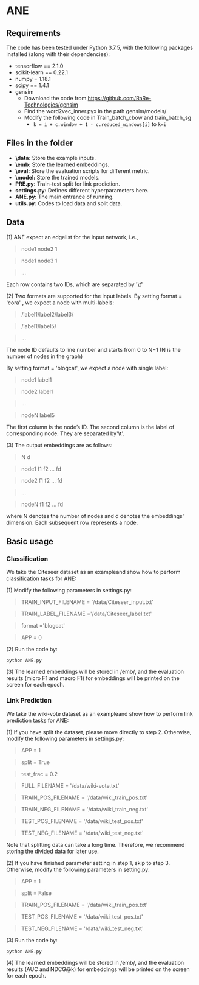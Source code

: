 # ANE
 
## Requirements
The code has been tested under Python 3.7.5, with the following packages installed (along with their dependencies):
- tensorflow == 2.1.0
- scikit-learn == 0.22.1
- numpy = 1.18.1
- scipy == 1.4.1
- gensim 
	* Download the code from https://github.com/RaRe-Technologies/gensim
	* Find the word2vec_inner.pyx in the path gensim/models/
	* Modify the following code in Train_batch_cbow and train_batch_sg
		* ```k = i + c.window + 1 - c.reduced_windows[i]``` to ```k=i```

## Files in the folder
- **\data:** Store the example inputs.
- **\emb:** Store the learned embeddings.
- **\eval:** Store the evaluation scripts for different metric.
- **\model:** Store the trained models.
- **PRE.py:** Train-test split for link prediction.
- **settings.py:** Defines different hyperparameters here.
- **ANE.py:** The main entrance of running.
- **utils.py:** Codes to load data and split data.
## Data

(1) ANE expect an edgelist for the input network, i.e.,
>node1 node2 1

>node1 node3 1

>...

Each row contains two IDs, which are separated by '\t'

(2) Two formats are supported for the input labels. By setting format = 'cora' , we expect a node with multi-labels:
>/label1/label2/label3/

>/label1/label5/

>...

The node ID defaults to line number and starts from 0 to N−1 (N is the number of nodes in the graph)

By setting format = 'blogcat', we expect a node with single label:
>node1   label1

>node2   label1

>...

>nodeN   label5

The first column is the node’s ID. The second column is the label of corresponding node. They are separated by'\t'.

(3) The output embeddings are as follows:
>N d

>node1 f1 f2 ... fd

>node2 f1 f2 ... fd

>...

>nodeN f1 f2 ... fd

where N denotes the number of nodes and d denotes the embeddings' dimension. Each subsequent row represents a node.

## Basic usage
### Classification
We take the Citeseer dataset as an exampleand show how to perform classification tasks for ANE:

(1) Modify the following parameters in settings.py:
>TRAIN_INPUT_FILENAME = '/data/Citeseer_input.txt'

>TRAIN_LABEL_FILENAME ='/data/Citeseer_label.txt'

>format ='blogcat'

>APP = 0

(2) Run the code by:

```python ANE.py```

(3) The learned embeddings will be stored in /emb/, and the evaluation results (micro F1 and macro F1) for embeddings will be printed on the screen for each epoch.

### Link Prediction
We take the wiki-vote dataset as an exampleand show how to perform link prediction tasks for ANE:

(1) If you have split the dataset, please move directly to step 2. Otherwise, modify the following parameters in settings.py:
>APP = 1

>split = True

>test_frac = 0.2
 
>FULL_FILENAME = '/data/wiki-vote.txt'

>TRAIN_POS_FILENAME = '/data/wiki_train_pos.txt'

>TRAIN_NEG_FILENAME = '/data/wiki_train_neg.txt'

>TEST_POS_FILENAME = '/data/wiki_test_pos.txt'

>TEST_NEG_FILENAME = '/data/wiki_test_neg.txt'

Note that splitting data can take a long time. Therefore, we recommend storing the divided data for later use.

(2) If you have finished parameter setting in step 1, skip to step 3. Otherwise, modify the following parameters in setting.py:
>APP = 1

>split = False

>TRAIN_POS_FILENAME = '/data/wiki_train_pos.txt'

>TEST_POS_FILENAME = '/data/wiki_test_pos.txt'

>TEST_NEG_FILENAME = '/data/wiki_test_neg.txt'

(3) Run the code by:

```python ANE.py```

(4) The learned embeddings will be stored in /emb/, and the evaluation results (AUC and NDCG@k) for embeddings will be printed on the screen for each epoch.

